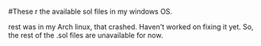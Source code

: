 #These r the available sol files in my windows OS.

rest was in my Arch linux, that crashed. Haven't worked on fixing it yet. So, the rest of the .sol files are unavailable for now.
